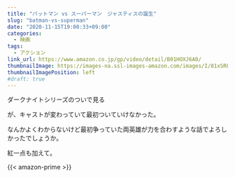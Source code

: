 ```yaml
---
title: "バットマン vs スーパーマン　ジャスティスの誕生"
slug: "batman-vs-superman"
date: "2020-11-15T19:00:33+09:00"
categories:
  - 映画
tags:
  - アクション
link_url: https://www.amazon.co.jp/gp/video/detail/B01HOXJ6A0/
thumbnailImage: https://images-na.ssl-images-amazon.com/images/I/81xSRFJ9uaL._SX300_.jpg
thumbnailImagePosition: left
#draft: true
---
```

ダークナイトシリーズのついで見る
<!--more-->
が、キャストが変わっていて最初ついていけなかった。

なんかよくわからないけど最初争っていた両英雄が力を合わすような話でよろしかったでしょうか。

紅一点も加えて。

{{< amazon-prime >}}
